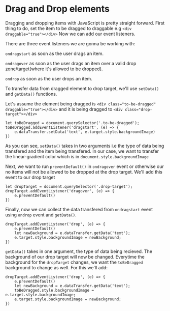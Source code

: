 # Drag and Drop elements

Dragging and dropping items with JavaScript is pretty straight forward. First thing to do, set the item to be dragged to draggable e.g 
`<div draggable="true"></div>` 
Now we can add our event listeners.

There are three event listeners we are gonna be working with:

`ondragstart` as soon as the user drags an item. 

`ondragover` as soon as the user drags an item over a valid drop zone/target(where it's allowed to be dropped).

`ondrop` as soon as the user drops an item.

To transfer data from dragged element to drop target, we'll use `setData()` and `getData()` functions.

Let's assume the element being dragged is `<div class="to-be-dragged" draggable="true"></div>` and it is being dragged to `<div class="drop-target"></div>`

```
let toBeDragged = document.querySelector('.to-be-dragged');
toBeDragged.addEventListener('dragstart', (e) => {
	e.dataTransfer.setData('text', e.target.style.backgroundImage)
})
```
As you can see, `setData()` takes in two arguments i.e the type of data being transfered and the item being transfered. In our case, we want to transfer the linear-gradient color which is in `document.style.backgroundImage`

Next, we want to run `preventDefault()` in `ondragover` event or otherwise our no items will not be allowed to be dropped at the drop target. We'll add this event to our drop target
```
let dropTarget = document.querySelector('.drop-target');
dropTarget.addEventListener('dragover', (e) => {
	e.preventDefault()
})
```

Finally, now we can collect the data transfered from `ondragstart` event using `ondrop` event and `getData()`.

```
dropTarget.addEventListener('drop', (e) => {
	e.preventDefault()
	let newBackground = e.dataTransfer.getData('text');
	e.target.style.backgroundImage = newBackground;
})
```
`getData()` takes in one argument, the type of data being recieved. The background of our drop target will now be changed. Everytime the background for the `dropTarget` changes, we want the `toBeDragged` background to change as well. For this we'll add:
```
dropTarget.addEventListener('drop', (e) => {
	e.preventDefault()
	let newBackground = e.dataTransfer.getData('text');
	toBeDragged.style.backgroundImage = e.target.style.backgroundImage;
	e.target.style.backgroundImage = newBackground;
})
```